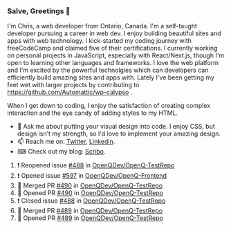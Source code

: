 ### Salve, Greetings 👋

I'm Chris, a web developer from Ontario, Canada. I'm a self-taught developer pursuing a career in web dev. I enjoy building beautiful sites and apps with web technology.
I kick-started my coding journey with freeCodeCamp and claimed five of their certifications.  I currently working on personal projects in JavaScript, especially with React/Next.js, though I'm open to learning other languages and frameworks. I love the web platform and I'm excited by the powerful technolgies which can developers can efficiently build amazing sites and apps with. Lately I've been getting my feet wet with larger projects by contributing to https://github.com/Automattic/wp-calypso .

When I get down to coding, I enjoy the satisfaction of creating complex interaction and the eye candy of adding styles to my HTML. 

- 💬 Ask me about putting your visual design into code. I enjoy CSS, but design isn't my strength, so I'd love to implement your amazing design.
- 📫 Reach me on: [Twitter](https://twitter.com/Christo28120856), [Linkedin](https://www.linkedin.com/in/christopher-stevers-07b9a5204/).
- ⌨ Check out my blog: [Scribo](https://christopherstevers.cf).
<!--
**Christopher-Stevers/Christopher-Stevers** is a ✨ _special_ ✨ repository because its `README.md` (this file) appears on your GitHub profile.

Here are some ideas to get you started:

- 🔭 I’m currently working on ...
- 🌱 I’m currently learning ...
- 👯 I’m looking to collaborate on ...
- 🤔 I’m looking for help with ...
- 😄 Pronouns: ...
- ⚡ Fun fact: ...
-->

<!--START_SECTION:activity-->
1. ❗️ Reopened issue [#488](https://github.com/OpenQDev/OpenQ-TestRepo/issues/488) in [OpenQDev/OpenQ-TestRepo](https://github.com/OpenQDev/OpenQ-TestRepo)
2. ❗️ Opened issue [#597](https://github.com/OpenQDev/OpenQ-Frontend/issues/597) in [OpenQDev/OpenQ-Frontend](https://github.com/OpenQDev/OpenQ-Frontend)
3. 🎉 Merged PR [#490](https://github.com/OpenQDev/OpenQ-TestRepo/pull/490) in [OpenQDev/OpenQ-TestRepo](https://github.com/OpenQDev/OpenQ-TestRepo)
4. 💪 Opened PR [#490](https://github.com/OpenQDev/OpenQ-TestRepo/pull/490) in [OpenQDev/OpenQ-TestRepo](https://github.com/OpenQDev/OpenQ-TestRepo)
5. ❗️ Closed issue [#488](https://github.com/OpenQDev/OpenQ-TestRepo/issues/488) in [OpenQDev/OpenQ-TestRepo](https://github.com/OpenQDev/OpenQ-TestRepo)
6. 🎉 Merged PR [#489](https://github.com/OpenQDev/OpenQ-TestRepo/pull/489) in [OpenQDev/OpenQ-TestRepo](https://github.com/OpenQDev/OpenQ-TestRepo)
7. 💪 Opened PR [#489](https://github.com/OpenQDev/OpenQ-TestRepo/pull/489) in [OpenQDev/OpenQ-TestRepo](https://github.com/OpenQDev/OpenQ-TestRepo)
<!--END_SECTION:activity-->

